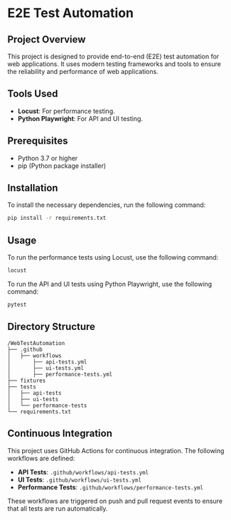 # E2E Test Automation

## Project Overview
This project is designed to provide end-to-end (E2E) test automation for web applications. It uses modern testing frameworks and tools to ensure the reliability and performance of web applications.

## Tools Used
- **Locust**: For performance testing.
- **Python Playwright**: For API and UI testing.

## Prerequisites
- Python 3.7 or higher
- pip (Python package installer)

## Installation
To install the necessary dependencies, run the following command:
```bash
pip install -r requirements.txt
```

## Usage
To run the performance tests using Locust, use the following command:
```bash
locust
```

To run the API and UI tests using Python Playwright, use the following command:
```bash
pytest
```

## Directory Structure
```
/WebTestAutomation
├── .github
│   ├── workflows
│       ├── api-tests.yml
│       ├── ui-tests.yml
│       ├── performance-tests.yml
├── fixtures
├── tests
│   ├── api-tests
│   ├── ui-tests
│   └── performance-tests
└── requirements.txt
```

## Continuous Integration
This project uses GitHub Actions for continuous integration. The following workflows are defined:
- **API Tests**: `.github/workflows/api-tests.yml`
- **UI Tests**: `.github/workflows/ui-tests.yml`
- **Performance Tests**: `.github/workflows/performance-tests.yml`

These workflows are triggered on push and pull request events to ensure that all tests are run automatically.
